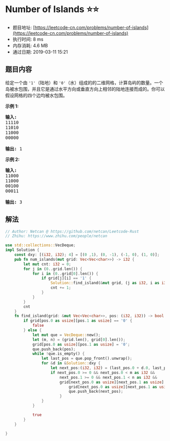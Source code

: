 # Number of Islands :star::star:
- 题目地址: [https://leetcode-cn.com/problems/number-of-islands](https://leetcode-cn.com/problems/number-of-islands)
- 执行时间: 8 ms 
- 内存消耗: 4.6 MB
- 通过日期: 2019-03-11 15:21

## 题目内容
<p>给定一个由 <code>'1'</code>（陆地）和 <code>'0'</code>（水）组成的的二维网格，计算岛屿的数量。一个岛被水包围，并且它是通过水平方向或垂直方向上相邻的陆地连接而成的。你可以假设网格的四个边均被水包围。</p>

<p><strong>示例 1:</strong></p>

<pre><strong>输入:</strong>
11110
11010
11000
00000

<strong>输出:</strong> 1
</pre>

<p><strong>示例 2:</strong></p>

<pre><strong>输入:</strong>
11000
11000
00100
00011

<strong>输出: </strong>3
</pre>


## 解法
```rust
// Author: Netcan @ https://github.com/netcan/Leetcode-Rust
// Zhihu: https://www.zhihu.com/people/netcan

use std::collections::VecDeque;
impl Solution {
    const dxy: [(i32, i32); 4] = [(0 ,1), (0, -1), (-1, 0), (1, 0)];
    pub fn num_islands(mut grid: Vec<Vec<char>>) -> i32 {
        let mut cnt: i32 = 0;
        for j in (0..grid.len()) {
            for i in (0..grid[0].len()) {
                if grid[j][i] == '1' {
                    Solution::find_island(&mut grid, (j as i32, i as i32));
                    cnt += 1;
                }
            }
        }
        cnt
    }
    fn find_island(grid: &mut Vec<Vec<char>>, pos: (i32, i32)) -> bool {
        if grid[pos.0 as usize][pos.1 as usize] == '0' {
            false
        } else {
            let mut que = VecDeque::new();
            let (m, n) = (grid.len(), grid[0].len());
            grid[pos.0 as usize][pos.1 as usize] = '0';
            que.push_back(pos);
            while !que.is_empty() {
                let last_pos = que.pop_front().unwrap();
                for &d in &Solution::dxy {
                    let next_pos:(i32, i32) = (last_pos.0 + d.0, last_pos.1 + d.1);
                    if next_pos.0 >= 0 && next_pos.0 < m as i32 &&
                        next_pos.1 >= 0 && next_pos.1 < n as i32 && 
                        grid[next_pos.0 as usize][next_pos.1 as usize] == '1' {
                            grid[next_pos.0 as usize][next_pos.1 as usize] = '0';
                            que.push_back(next_pos);
                        }
                }
            }

            true
        }
    }

}


```